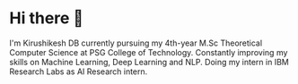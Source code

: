 # Hi there 👋

I'm Kirushikesh DB currently pursuing my 4th-year M.Sc Theoretical Computer Science at PSG College of Technology. Constantly improving my skills on Machine Learning, Deep Learning and NLP. Doing my intern in IBM Research Labs as AI Research intern. 


<!--
**Kirushikesh/Kirushikesh** is a ✨ _special_ ✨ repository because its `README.md` (this file) appears on your GitHub profile.

Here are some ideas to get you started:

- 🔭 I’m currently working on ...
- 🌱 I’m currently learning ...
- 👯 I’m looking to collaborate on ...
- 🤔 I’m looking for help with ...
- 💬 Ask me about ...
- 📫 How to reach me: ...
- 😄 Pronouns: ...
- ⚡ Fun fact: ...
-->

